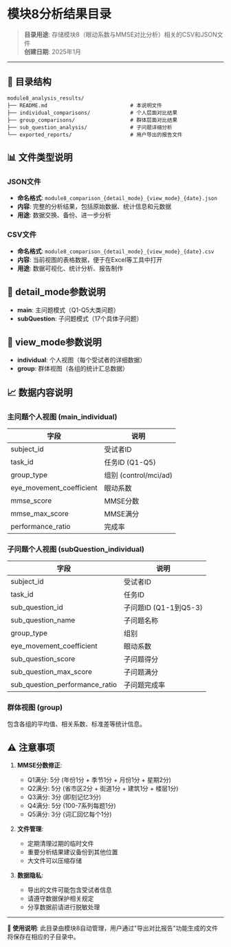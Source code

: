 # 模块8分析结果目录

> **目录用途**: 存储模块8（眼动系数与MMSE对比分析）相关的CSV和JSON文件  
> **创建日期**: 2025年1月

---

## 📁 **目录结构**

```
module8_analysis_results/
├── README.md                           # 本说明文件
├── individual_comparisons/             # 个人层面对比结果
├── group_comparisons/                  # 群体层面对比结果
├── sub_question_analysis/              # 子问题详细分析
└── exported_reports/                   # 用户导出的报告文件
```

## 📊 **文件类型说明**

### **JSON文件**
- **命名格式**: `module8_comparison_{detail_mode}_{view_mode}_{date}.json`
- **内容**: 完整的分析结果，包括原始数据、统计信息和元数据
- **用途**: 数据交换、备份、进一步分析

### **CSV文件**
- **命名格式**: `module8_comparison_{detail_mode}_{view_mode}_{date}.csv`
- **内容**: 当前视图的表格数据，便于在Excel等工具中打开
- **用途**: 数据可视化、统计分析、报告制作

## 🔧 **detail_mode参数说明**

- **main**: 主问题模式（Q1-Q5大类问题）
- **subQuestion**: 子问题模式（17个具体子问题）

## 👥 **view_mode参数说明**

- **individual**: 个人视图（每个受试者的详细数据）
- **group**: 群体视图（各组的统计汇总数据）

## 📈 **数据内容说明**

### **主问题个人视图** (main_individual)
| 字段 | 说明 |
|-----|-----|
| subject_id | 受试者ID |
| task_id | 任务ID (Q1-Q5) |
| group_type | 组别 (control/mci/ad) |
| eye_movement_coefficient | 眼动系数 |
| mmse_score | MMSE分数 |
| mmse_max_score | MMSE满分 |
| performance_ratio | 完成率 |

### **子问题个人视图** (subQuestion_individual)
| 字段 | 说明 |
|-----|-----|
| subject_id | 受试者ID |
| task_id | 任务ID |
| sub_question_id | 子问题ID (Q1-1到Q5-3) |
| sub_question_name | 子问题名称 |
| group_type | 组别 |
| eye_movement_coefficient | 眼动系数 |
| sub_question_score | 子问题得分 |
| sub_question_max_score | 子问题满分 |
| sub_question_performance_ratio | 子问题完成率 |

### **群体视图** (group)
包含各组的平均值、相关系数、标准差等统计信息。

## ⚠️ **注意事项**

1. **MMSE分数修正**:
   - Q1满分: 5分 (年份1分 + 季节1分 + 月份1分 + 星期2分)
   - Q2满分: 5分 (省市区2分 + 街道1分 + 建筑1分 + 楼层1分)
   - Q3满分: 3分 (即刻记忆3分)
   - Q4满分: 5分 (100-7系列每题1分)
   - Q5满分: 3分 (词汇回忆每个1分)

2. **文件管理**:
   - 定期清理过期的临时文件
   - 重要分析结果建议备份到其他位置
   - 大文件可以压缩存储

3. **数据隐私**:
   - 导出的文件可能包含受试者信息
   - 请遵守数据保护相关规定
   - 分享数据前请进行脱敏处理

---

**📝 使用说明**: 
此目录由模块8自动管理，用户通过"导出对比报告"功能生成的文件将保存在相应的子目录中。